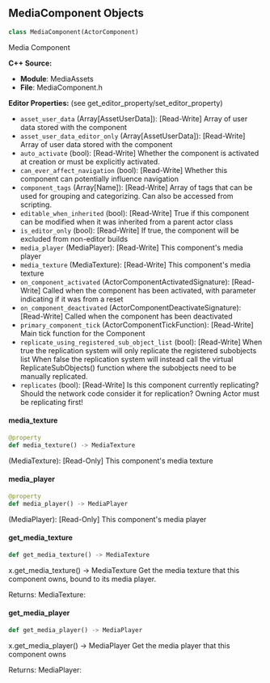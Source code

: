 ## MediaComponent Objects

```python
class MediaComponent(ActorComponent)
```

Media Component

**C++ Source:**

- **Module**: MediaAssets
- **File**: MediaComponent.h

**Editor Properties:** (see get_editor_property/set_editor_property)

- ``asset_user_data`` (Array[AssetUserData]):  [Read-Write] Array of user data stored with the component
- ``asset_user_data_editor_only`` (Array[AssetUserData]):  [Read-Write] Array of user data stored with the component
- ``auto_activate`` (bool):  [Read-Write] Whether the component is activated at creation or must be explicitly activated.
- ``can_ever_affect_navigation`` (bool):  [Read-Write] Whether this component can potentially influence navigation
- ``component_tags`` (Array[Name]):  [Read-Write] Array of tags that can be used for grouping and categorizing. Can also be accessed from scripting.
- ``editable_when_inherited`` (bool):  [Read-Write] True if this component can be modified when it was inherited from a parent actor class
- ``is_editor_only`` (bool):  [Read-Write] If true, the component will be excluded from non-editor builds
- ``media_player`` (MediaPlayer):  [Read-Write] This component's media player
- ``media_texture`` (MediaTexture):  [Read-Write] This component's media texture
- ``on_component_activated`` (ActorComponentActivatedSignature):  [Read-Write] Called when the component has been activated, with parameter indicating if it was from a reset
- ``on_component_deactivated`` (ActorComponentDeactivateSignature):  [Read-Write] Called when the component has been deactivated
- ``primary_component_tick`` (ActorComponentTickFunction):  [Read-Write] Main tick function for the Component
- ``replicate_using_registered_sub_object_list`` (bool):  [Read-Write] When true the replication system will only replicate the registered subobjects list
  When false the replication system will instead call the virtual ReplicateSubObjects() function where the subobjects need to be manually replicated.
- ``replicates`` (bool):  [Read-Write] Is this component currently replicating? Should the network code consider it for replication? Owning Actor must be replicating first!

<a id="unreal.MediaComponent.media_texture"></a>

#### media_texture

```python
@property
def media_texture() -> MediaTexture
```

(MediaTexture):  [Read-Only] This component's media texture

<a id="unreal.MediaComponent.media_player"></a>

#### media_player

```python
@property
def media_player() -> MediaPlayer
```

(MediaPlayer):  [Read-Only] This component's media player

<a id="unreal.MediaComponent.get_media_texture"></a>

#### get_media_texture

```python
def get_media_texture() -> MediaTexture
```

x.get_media_texture() -> MediaTexture
Get the media texture that this component owns, bound to its media player.

Returns:
    MediaTexture:

<a id="unreal.MediaComponent.get_media_player"></a>

#### get_media_player

```python
def get_media_player() -> MediaPlayer
```

x.get_media_player() -> MediaPlayer
Get the media player that this component owns

Returns:
    MediaPlayer:

<a id="unreal.MediaTimeStampInfo"></a>